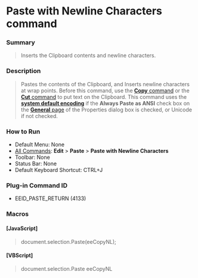 # Paste with Newline Characters command

### Summary

> Inserts the Clipboard contents and newline characters.

### Description

> Pastes the contents of the Clipboard, and Inserts newline characters at wrap points. Before this command, use the
> [**Copy** command](edit_copy) or the
> [**Cut** command](edit_cut) to put text on the Clipboard.
> This command uses the [**system default encoding**](../../glossary/systemdefaultencoding) if the
> **Always Paste as ANSI** check box
> on the [**General** page](../../dlg/properties/general/index) of the Properties dialog box is checked, or Unicode if not checked.

### How to Run

- Default Menu: None
- [All Commands](../tools/all_commands): **Edit** \> **Paste**
\> **Paste with Newline Characters**
- Toolbar: None
- Status Bar: None
- Default Keyboard Shortcut: CTRL+J

### Plug-in Command ID

- EEID\_PASTE\_RETURN (4133)

### Macros

#### \[JavaScript\]

> document.selection.Paste(eeCopyNL);

#### \[VBScript\]

> document.selection.Paste eeCopyNL